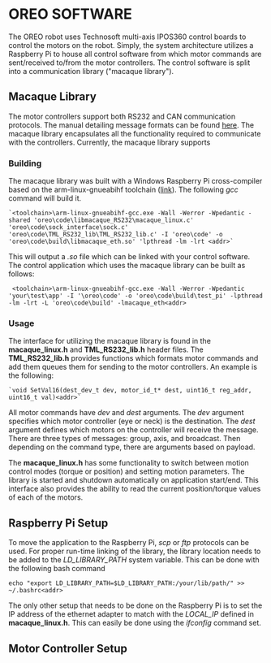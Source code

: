 # OREO SOFTWARE
The OREO robot uses Technosoft multi-axis IPOS360 control boards to control the motors on the robot. Simply, the system architecture utilizes a Raspberry Pi to house all control software from which motor commands are sent/received to/from the motor controllers. The control software is split into a communication library ("macaque library"). 

## Macaque Library
The motor controllers support both RS232 and CAN communication protocols. The manual detailing message formats can be found [here](https://www.technosoftmotion.com/ESM-um-html/index.html?tml_electronic_gearing_mode.htm). The macaque library encapsulates all the functionality required to communicate with the controllers. Currently, the macaque library supports 

### Building
The macaque library was built with a Windows Raspberry Pi cross-compiler based on the arm-linux-gnueabihf toolchain ([link](https://gnutoolchains.com/raspberry/)). The following *gcc* command will build it.

    `<toolchain>\arm-linux-gnueabihf-gcc.exe -Wall -Werror -Wpedantic -shared 'oreo\code\libmacaque_RS232\macaque_linux.c' 'oreo\code\sock_interface\sock.c' 'oreo\code\TML_RS232_lib\TML_RS232_lib.c' -I 'oreo\code' -o 'oreo\code\build\libmacaque_eth.so' 'lpthread -lm -lrt <addr>`
    
This will output a *.so* file which can be linked with your control software. The control application which uses the macaque library can be built as follows:

 ` <toolchain>\arm-linux-gnueabihf-gcc.exe -Wall -Werror -Wpedantic 'your\test\app' -I '\oreo\code' -o 'oreo\code\build\test_pi' -lpthread -lm -lrt -L 'oreo\code\build' -lmacaque_eth<addr>`

### Usage
The interface for utilizing the macaque library is found in the **macaque\_linux.h** and **TML\_RS232\_lib.h** header files. 
The **TML\_RS232\_lib.h** provides functions which formats motor commands and add them queues them for sending to the motor controllers. An example is the following: 

	`void SetVal16(dest_dev_t dev, motor_id_t* dest, uint16_t reg_addr, uint16_t val)<addr>`

All motor commands have *dev* and *dest* arguments. The *dev* argument specifies which motor controller (eye or neck) is the destination. The *dest* argument defines which motors on the controller will receive the message. There are three types of messages: group, axis, and broadcast. Then depending on the command type, there are arguments based on payload.

The **macaque\_linux.h** has some functionality to switch between motion control modes (torque or position) and setting motion parameters. The library is started and shutdown automatically on application start/end. This interface also provides the ability to read the current position/torque values of each of the motors.

## Raspberry Pi Setup
To move the application to the Raspberry Pi, *scp* or *ftp* protocols can be used. For proper run-time linking of the library, the library location needs to be added to the *LD\_LIBRARY\_PATH* system variable. This can be done with the following bash command

`echo "export LD_LIBRARY_PATH=$LD_LIBRARY_PATH:/your/lib/path/" >> ~/.bashrc<addr>`

The only other setup that needs to be done on the Raspberry Pi is to set the IP address of the ethernet adapter to match with the *LOCAL_IP* defined in **macaque\_linux.h**. This can easily be done using the *ifconfig* command set.

## Motor Controller Setup
